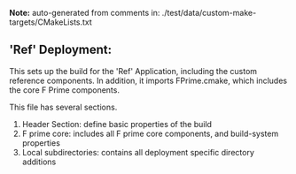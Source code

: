 **Note:** auto-generated from comments in: ./test/data/custom-make-targets/CMakeLists.txt

## 'Ref' Deployment:

This sets up the build for the 'Ref' Application, including the custom reference
components. In addition, it imports FPrime.cmake, which includes the core F Prime
components.

This file has several sections.

1. Header Section: define basic properties of the build
2. F prime core: includes all F prime core components, and build-system properties
3. Local subdirectories: contains all deployment specific directory additions


